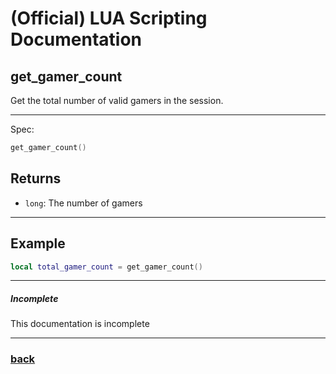 
# (Official) LUA Scripting Documentation

## get_gamer_count

Get the total number of valid gamers in the session.

___

Spec:

```lua
get_gamer_count()
```

## Returns

- `long`: The number of gamers

___

## Example

```lua
local total_gamer_count = get_gamer_count()
```

___

##### Incomplete

This documentation is incomplete

___

### [back](../getters)
